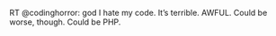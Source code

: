 <!--
id: 171058271
link: http://kevinisom.info/post/171058271/rt-codinghorror-god-i-hate-my-code-its
slug: rt-codinghorror-god-i-hate-my-code-its
date: Tue Aug 25 2009 17:05:19 GMT+1200 (NZST)
raw: {"blog_name":"kevinisom","id":171058271,"post_url":"http://kevinisom.info/post/171058271/rt-codinghorror-god-i-hate-my-code-its","slug":"rt-codinghorror-god-i-hate-my-code-its","type":"text","date":"2009-08-25 05:05:19 GMT","timestamp":1251176719,"state":"published","format":"html","reblog_key":"mB9N2KQ4","tags":[],"short_url":"http://tmblr.co/Zw68YyACYHV","highlighted":[],"feed_item":"http://twitter.com/kev_nz/statuses/3527333510","from_feed_id":"650289","note_count":0,"title":null,"body":"<p>RT @codinghorror: god I hate my code. It&#8217;s terrible. AWFUL. Could be worse, though. Could be PHP.</p>"}
publish: 2009-08-025
tags: 
title: null
-->


RT @codinghorror: god I hate my code. It’s terrible. AWFUL. Could be
worse, though. Could be PHP.


